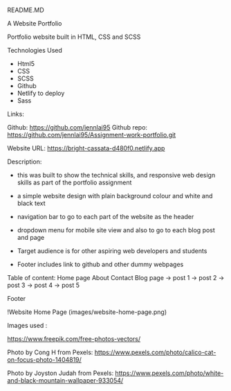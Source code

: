 README.MD


A Website Portfolio 

Portfolio website built in HTML, CSS and SCSS 

Technologies Used
- Html5
- CSS
- SCSS
- Github
- Netlify to deploy 
- Sass

Links: 

Github: https://github.com/jennlai95
Github repo: https://github.com/jennlai95/Assignment-work-portfolio.git

Website URL: https://bright-cassata-d480f0.netlify.app



Description:
- this was built to show the technical skills, and responsive web design skills as part of the portfolio assignment 

- a simple website design with plain background colour and white and black text 

- navigation bar to go to each part of the website as the header 

- dropdown menu for mobile site view and also to go to each blog post and page

- Target audience is for other aspiring web developers and students 

- Footer includes link to github and other dummy webpages




Table of content: 
Home page
About 
Contact
Blog page 
-> post 1
-> post 2
-> post 3
-> post 4
-> post 5


Footer

!Website Home Page (images/website-home-page.png)


Images used :

https://www.freepik.com/free-photos-vectors/

Photo by Cong H from Pexels: https://www.pexels.com/photo/calico-cat-on-focus-photo-1404819/

Photo by Joyston Judah from Pexels: https://www.pexels.com/photo/white-and-black-mountain-wallpaper-933054/